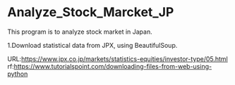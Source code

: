 # Analyze_Stock_Marcket_JP

This program is to analyze stock market in Japan.

1.Download statistical data from JPX, using BeautifulSoup.

URL:https://www.jpx.co.jp/markets/statistics-equities/investor-type/05.html
rf:https://www.tutorialspoint.com/downloading-files-from-web-using-python
